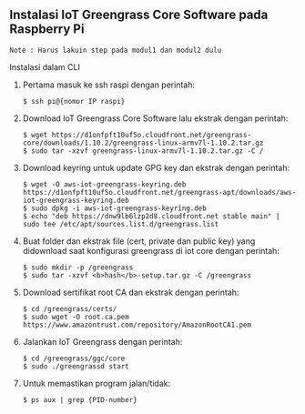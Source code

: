 ## Instalasi IoT Greengrass Core Software pada Raspberry Pi

```Note : Harus lakuin step pada modul1 dan modul2 dulu```

Instalasi dalam CLI
1. Pertama masuk ke ssh raspi dengan perintah:

	```
	$ ssh pi@{nomor IP raspi}
	```

2. Download IoT Greengrass Core Software lalu ekstrak dengan perintah:
	```
	$ wget https://d1onfpft10uf5o.cloudfront.net/greengrass-core/downloads/1.10.2/greengrass-linux-armv7l-1.10.2.tar.gz
	$ sudo tar -xzvf greengrass-linux-armv7l-1.10.2.tar.gz -C /
	```

2. Download keyring untuk update GPG key dan ekstrak dengan perintah:

	```
	$ wget -O aws-iot-greengrass-keyring.deb https://d1onfpft10uf5o.cloudfront.net/greengrass-apt/downloads/aws-iot-greengrass-keyring.deb
	$ sudo dpkg -i aws-iot-greengrass-keyring.deb
	$ echo "deb https://dnw9lb6lzp2d8.cloudfront.net stable main" | sudo tee /etc/apt/sources.list.d/greengrass.list
	```

3. Buat folder dan ekstrak file (cert, private dan public key) yang didownload saat konfigurasi greengrass di iot core dengan perintah:

	```
	$ sudo mkdir -p /greengrass
	$ sudo tar -xzvf <b>hash</b>-setup.tar.gz -C /greengrass 
	```

4. Download sertifikat root CA dan ekstrak dengan perintah:

	```
	$ cd /greengrass/certs/
	$ sudo wget -O root.ca.pem https://www.amazontrust.com/repository/AmazonRootCA1.pem 
	```

5. Jalankan IoT Greengrass dengan perintah:

	```
	$ cd /greengrass/ggc/core
	$ sudo ./greengrassd start
	```

6. Untuk memastikan program jalan/tidak:
	```
	$ ps aux | grep {PID-number}
	```